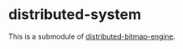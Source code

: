 # distributed-system
This is a submodule of [distributed-bitmap-engine](https://github.com/Puget-Sound-Bitmaps/distributed-bitmap-engine).
